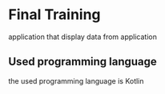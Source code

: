 # Final Training

application that display data from application
 
## Used programming language

the used programming language is Kotlin
